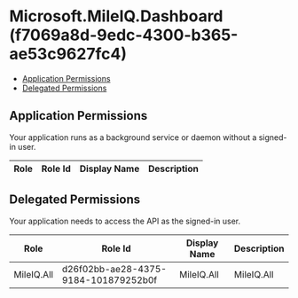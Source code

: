 # Microsoft.MileIQ.Dashboard (f7069a8d-9edc-4300-b365-ae53c9627fc4)
- [Application Permissions](#application-permissions)
- [Delegated Permissions](#delegated-permissions)

## Application Permissions
Your application runs as a background service or daemon without a signed-in user.

| Role | Role Id | Display Name | Description |
|---|---|---|---|

## Delegated Permissions
Your application needs to access the API as the signed-in user. 

| Role | Role Id | Display Name | Description |
|---|---|---|---|
| MileIQ.All | d26f02bb-ae28-4375-9184-101879252b0f | MileIQ.All | MileIQ.All |

